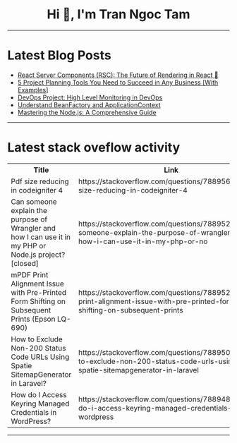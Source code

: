 <h1 align="center">Hi 👋, I'm Tran Ngoc Tam</h1>

---

# Latest Blog Posts 
<!-- BLOG-POST-LIST:START -->
- [React Server Components &lpar;RSC&rpar;: The Future of Rendering in React 🔮](https://dev.to/margish288/react-server-components-rsc-the-future-of-rendering-in-react-1hd)
- [5 Project Planning Tools You Need to Succeed in Any Business [With Examples]](https://dev.to/thomasy0ung/5-project-planning-tools-you-need-to-succeed-in-any-business-with-examples-8np)
- [DevOps Project: High Level Monitoring in DevOps](https://dev.to/prodevopsguytech/devops-project-high-level-monitoring-in-devops-png)
- [Understand BeanFactory and ApplicationContext](https://dev.to/isaactony/understand-beanfactory-and-applicationcontext-20n9)
- [Mastering the Node.js: A Comprehensive Guide](https://dev.to/danteon/mastering-the-nodejs-a-comprehensive-guide-4e7n)
<!-- BLOG-POST-LIST:END -->

---

# Latest stack oveflow activity
<table>
  <tr><th>Title</th><th>Link</th></tr>
  <!-- STACKOVERFLOW:START --><tr><td>Pdf size reducing in codeigniter 4</td><td>https://stackoverflow.com/questions/78895601/pdf-size-reducing-in-codeigniter-4</td></tr><tr><td>Can someone explain the purpose of Wrangler and how I can use it in my PHP or Node.js project? [closed]</td><td>https://stackoverflow.com/questions/78895292/can-someone-explain-the-purpose-of-wrangler-and-how-i-can-use-it-in-my-php-or-no</td></tr><tr><td>mPDF Print Alignment Issue with Pre-Printed Form Shifting on Subsequent Prints &lpar;Epson LQ-690&rpar;</td><td>https://stackoverflow.com/questions/78895249/mpdf-print-alignment-issue-with-pre-printed-form-shifting-on-subsequent-prints</td></tr><tr><td>How to Exclude Non-200 Status Code URLs Using Spatie SitemapGenerator in Laravel?</td><td>https://stackoverflow.com/questions/78895038/how-to-exclude-non-200-status-code-urls-using-spatie-sitemapgenerator-in-laravel</td></tr><tr><td>How do I Access Keyring Managed Credentials in WordPress?</td><td>https://stackoverflow.com/questions/78894849/how-do-i-access-keyring-managed-credentials-in-wordpress</td></tr><!-- STACKOVERFLOW:END -->
</table>

---


